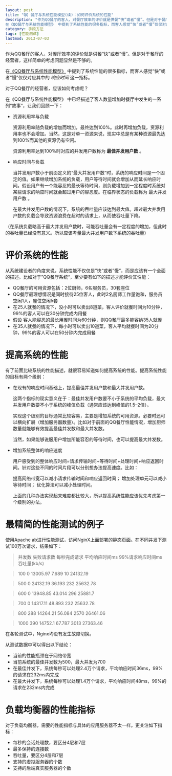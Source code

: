 ```yaml
---
layout: post
title: "QQ 餐厅与系统性能模型(续)：如何评价系统的性能"
description: "作为QQ餐厅的客人，对餐厅效率的评价就是供餐“快”或者“慢”。但是对于餐厅的经营者，这样简单的考虑问题显然是不够的。
在《QQ餐厅与系统性能模型》 中提到了系统性能的很多指标，而客人感觉“快”或者“慢”仅仅对应其中的 响应时间 这一指标。本文讨论如何全面评价一个系统的性能"
category: 手段方法
tags: [性能测试]
lastmod: 2013-07-03
---
```




作为QQ餐厅的客人，对餐厅效率的评价就是供餐“快”或者“慢”。但是对于餐厅的经营者，这样简单的考虑问题显然是不够的。

在[《QQ餐厅与系统性能模型》](/2012/10/23/whats_performance.html) 中提到了系统性能的很多指标，而客人感觉“快”或者“慢”仅仅对应其中的 *响应时间* 这一指标。

对于QQ餐厅的经营者，应该如何考虑呢？



在《QQ餐厅与系统性能模型》 中已经描述了客人数量增加时餐厅中发生的一系列“故事”，让我们回顾一下：

- 资源利用率与负载

  资源利用率随负载的增加而增加，最终达到100%。此时再增加负载，资源利用率也不会增加。当然，这是对单一资源来说，现实中总是有某种资源最先达到100%而其他的资源仍有空闲。

  资源利用率达到100%时对应的并发用户数称为 **最佳并发用户数** 。

- 响应时间与负载

  当并发用户数小于前面定义的“最大并发用户数”时，系统的响应时间是一个固定的值。如果继续增加系统的负载，用户等待时间就会增加从而延长响应时 间。假设用户有一个能容忍的最长等待时间，则负载增加到一定程度时系统对某些请求的响应时间就会超过用户的容忍度。在临界状态的负载称为 最大并发用户数 。

  在最大并发用户数的情况下，系统的吞吐量应该达到最大值。超过最大并发用户数的负载会导致资源浪费在超时的请求上，从而使吞吐量下降。

（在系统负载略高于最大并发用户数时，可能吞吐量会有一定程度的增加，但此时的吞吐量已经没有意义。所以应该考量最大并发用户数下系统的吞吐量）


# 评价系统的性能

从系统建设者的角度来说，系统性能不仅仅是”快“或者”慢“，而是应该有一个全面的描述。比如对于”QQ餐厅系统“，至少要有如下的描述才能评价其性能：

- QQ餐厅的可用资源包括：2位厨师，6名服务员，30套座位
- QQ餐厅最理想情况是同时接待25位客人，此时2名厨师工作量饱和，服务员空闲1人，座位空闲5套
- 在25人就餐的情况下，没小时可以卖出8道菜，客人评价就餐时间为10分钟，99%的客人可以在30分钟完成内用餐
- 假设 客人能容忍的最长用餐时间为60分钟，则QQ餐厅最多能容纳35人就餐
- 在35人就餐的情况下，每小时可以卖出10道菜，客人平均就餐时间为20分钟，99%的客人可以在50分钟内完成用餐



# 提高系统的性能

有了前面比较系统的性能描述，就很容易知道如何提高系统的性能。提高系统性能的目标有两个级别：

- 在现有的响应时间基础上，提高最佳并发用户数和最大并发用户数。

  这两个指标的现实意义在于：最佳并发用户数要不小于系统的平均负载，最大并发用户数要不小于系统的峰值负载（通常应该达到峰值的1.5–2倍）。

  实现这个级别的目标通常比较容易，主要是增加系统的可用资源。必要时还可以横向扩展（增加服务器数量）。比如对于前面的QQ餐厅性能情况，增加厨师数量就能够有效提高最佳并发数和最大并发数。

  当然，如果能够说服用户增加所能容忍的等待时间，也可以提高最大并发数。

- 增加系统整体的响应速度

  用户感受到的整体响应时间=请求传输时间+等待时间+处理时间+响应返回时间。针对这些不同的时间片段可以分别想办法提高速度。比如：

  提高网络带宽可以减小请求传输时间和响应返回时间； 增加处理单元可以减小等待时间； 优化算法可以减小处理时间。

  上面的几种办法实现起来难度都比较大，所以提高系统性能应该优先考虑第一个级别的办法。


# 最精简的性能测试的例子

使用Apache ab进行性能测试，访问NginX上面部署的静态页面。在不同并发下测试100万次请求，结果如下：

> 并发数 失败请求数 每秒完成请求  平均响应时间ms  99%请求响应时间ms 吞吐量(kb/s)

> 100 0 13005.97  7.689 10  24132.19

> 500 0 24132.19  36.193  232 25632.78

> 600 0 13948.85  43.014  296 25881.7

> 700 0 14317.11  48.893  232 25632.78

> 800 288 14264.21  56.084  2570  26461.06

> 1000  390 14752.1 67.787  3013  27363.46

在各轮测试中，Nginx均没有发生故障切换。

从测试数据中可以得出以下结论：

- 当前的性能瓶颈在于网络带宽
- 当前系统的最佳并发数为500，最大并发为700
- 在最佳并发下，系统每秒可以处理2.4万个请求，平均响应时间36ms，99%的请求在232ms内完成
- 在最大并发下，系统每秒可以处理1.4万个请求，平均响应时间48ms，99%的请求在232ms内完成


# 负载均衡器的性能指标

对于负载均衡器，需要的性能指标与具体的应用服务器不太一样。更关注如下指标：

- 每秒的会话处理数，要区分4层和7层
- 最多保持的连接数
- 吞吐量，要区分4层和7层
- 支持的虚拟服务器的个数
- 支持的后端真实服务器的个数

